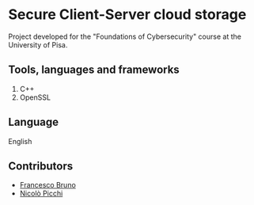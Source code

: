 # Secure Client-Server cloud storage
Project developed for the "Foundations of Cybersecurity" course at the University of Pisa.

## Tools, languages and frameworks
1. C++
2. OpenSSL

## Language
English

## Contributors
* [Francesco Bruno](https://github.com/francescoB1997)
* [Nicolò Picchi](https://github.com/NicoUniPi)
